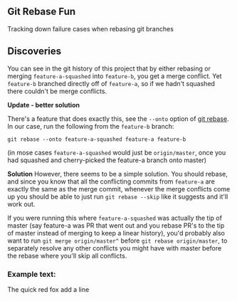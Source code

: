 ## Git Rebase Fun

Tracking down failure cases when rebasing git branches


## Discoveries

You can see in the git history of this project that by either rebasing or merging `feature-a-squashed` into `feature-b`, you get a merge conflict. Yet `feature-b` branched directly off of `feature-a`, so if we hadn't squashed there couldn't be merge conflicts.


**Update - better solution**

There's a feature that does exactly this, see the `--onto` option of [git rebase](https://git-scm.com/book/ch3-6.html). In our case, run the following from the `feature-b` branch:

```
git rebase --onto feature-a-squashed feature-a feature-b
```

(in mose cases `feature-a-squashed` would just be `origin/master`, once you had squashed and cherry-picked the feature-a branch onto master)


**Solution**
However, there seems to be a simple solution. You should rebase, and since you know that all the conflicting commits from `feature-a` are exactly the same as the merge commit, whenever the merge conflicts come up you should be able to just run `git rebase --skip` like it suggests and it'll work out.


If you were running this where `feature-a-squashed` was actually the tip of master (say feature-a was PR that went out and you rebase PR's to the tip of master instead of merging to keep a linear history), you'd probably also want to run `git merge origin/master^` before `git rebase origin/master`, to separately resolve any other conflicts you might have with master before the rebase where you'll skip all conflicts.


### Example text:

The quick red fox
add a line




